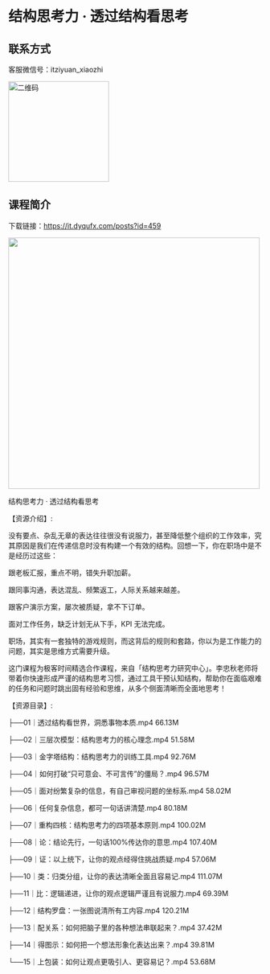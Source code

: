 # 结构思考力 · 透过结构看思考

## 联系方式

客服微信号：itziyuan_xiaozhi

<img src="https://ziyuanyun.oss-cn-guangzhou.aliyuncs.com/common/20240614073449/666b82192834a.jpg" width="200" height="200" alt="二维码">

## 课程简介

下载链接：https://it.dyqufx.com/posts?id=459

<img src="https://ziyuanyun.oss-cn-guangzhou.aliyuncs.com/yun/20240515151951/664462174ec29.jpg" width="500" alt="">

  结构思考力 · 透过结构看思考



 【资源介绍】:

 没有要点、杂乱无章的表达往往很没有说服力，甚至降低整个组织的工作效率，究其原因是我们在传递信息时没有构建一个有效的结构。回想一下，你在职场中是不是经历过这些：

 跟老板汇报，重点不明，错失升职加薪。

 跟同事沟通，表达混乱、频繁返工，人际关系越来越差。

 跟客户演示方案，屡次被质疑，拿不下订单。

 面对工作任务，缺乏计划无从下手，KPI 无法完成。

 职场，其实有一套独特的游戏规则，而这背后的规则和套路，你以为是工作能力的问题，其实是思维方式需要升级。

 这门课程为极客时间精选合作课程，来自「结构思考力研究中心」。李忠秋老师将带着你快速形成严谨的结构思考习惯，通过工具干预认知结构，帮助你在面临艰难的任务和问题时跳出固有经验和思维，从多个侧面清晰而全面地思考！

 【资源目录】:

 ├──01｜透过结构看世界，洞悉事物本质.mp4 66.13M

 ├──02｜三层次模型：结构思考力的核心理念.mp4 51.58M

 ├──03｜金字塔结构：结构思考力的训练工具.mp4 92.76M

 ├──04｜如何打破“只可意会、不可言传”的僵局？.mp4 96.57M

 ├──05｜面对纷繁复杂的信息，有自己审视问题的坐标系.mp4 58.02M

 ├──06｜任何复杂信息，都可一句话讲清楚.mp4 80.18M

 ├──07｜重构四核：结构思考力的四项基本原则.mp4 100.02M

 ├──08｜论：结论先行，一句话100%传达你的意思.mp4 107.40M

 ├──09｜证：以上统下，让你的观点经得住挑战质疑.mp4 57.06M

 ├──10｜类：归类分组，让你的表达清晰全面且容易记.mp4 111.07M

 ├──11｜比：逻辑递进，让你的观点逻辑严谨且有说服力.mp4 69.39M

 ├──12｜结构罗盘：一张图说清所有工内容.mp4 120.21M

 ├──13｜配关系：如何把脑子里的各种想法串联起来？.mp4 37.42M

 ├──14｜得图示：如何把一个想法形象化表达出来？.mp4 39.81M

 └──15｜上包装：如何让观点更吸引人、更容易记？.mp4 53.68M

  